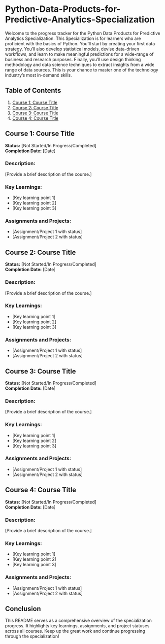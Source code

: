 # Python-Data-Products-for-Predictive-Analytics-Specialization

Welcome to the progress tracker for the Python Data Products for Predictive Analytics Specialization. This Specialization is for learners who are proficient with the basics of Python. You’ll start by creating your first data strategy. You’ll also develop statistical models, devise data-driven workflows, and learn to make meaningful predictions for a wide-range of business and research purposes. Finally, you’ll use design thinking methodology and data science techniques to extract insights from a wide range of data sources. This is your chance to master one of the technology industry’s most in-demand skills.

## Table of Contents
1. [Course 1: Course Title](#course-1-course-title)
2. [Course 2: Course Title](#course-2-course-title)
3. [Course 3: Course Title](#course-3-course-title)
4. [Course 4: Course Title](#course-4-course-title)

## Course 1: Course Title
**Status:** [Not Started/In Progress/Completed]  
**Completion Date:** [Date]  

### Description:
[Provide a brief description of the course.]

### Key Learnings:
- [Key learning point 1]
- [Key learning point 2]
- [Key learning point 3]

### Assignments and Projects:
- [Assignment/Project 1 with status]
- [Assignment/Project 2 with status]

## Course 2: Course Title
**Status:** [Not Started/In Progress/Completed]  
**Completion Date:** [Date]  

### Description:
[Provide a brief description of the course.]

### Key Learnings:
- [Key learning point 1]
- [Key learning point 2]
- [Key learning point 3]

### Assignments and Projects:
- [Assignment/Project 1 with status]
- [Assignment/Project 2 with status]

## Course 3: Course Title
**Status:** [Not Started/In Progress/Completed]  
**Completion Date:** [Date]  

### Description:
[Provide a brief description of the course.]

### Key Learnings:
- [Key learning point 1]
- [Key learning point 2]
- [Key learning point 3]

### Assignments and Projects:
- [Assignment/Project 1 with status]
- [Assignment/Project 2 with status]

## Course 4: Course Title
**Status:** [Not Started/In Progress/Completed]  
**Completion Date:** [Date]  

### Description:
[Provide a brief description of the course.]

### Key Learnings:
- [Key learning point 1]
- [Key learning point 2]
- [Key learning point 3]

### Assignments and Projects:
- [Assignment/Project 1 with status]
- [Assignment/Project 2 with status]

## Conclusion

This README serves as a comprehensive overview of the specialization progress. It highlights key learnings, assignments, and project statuses across all courses. Keep up the great work and continue progressing through the specialization!
